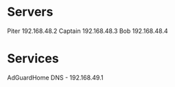 # Servers


Piter   192.168.48.2
Captain 192.168.48.3
Bob     192.168.48.4




# Services

AdGuardHome DNS - 192.168.49.1